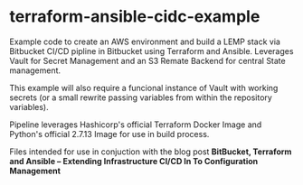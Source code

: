 # terraform-ansible-cidc-example

Example code to create an AWS environment and build a LEMP stack via Bitbucket CI/CD pipline in Bitbucket using Terraform and Ansible. Leverages Vault for Secret Management and an S3 Remate Backend for central State management.

This example will also require a funcional instance of Vault with working secrets (or a small rewrite passing variables from within the repository variables).

Pipeline leverages Hashicorp's official Terraform Docker Image and Python's official 2.7.13 Image for use in build process.

Files intended for use in conjuction with the blog post **BitBucket, Terraform and Ansible – Extending Infrastructure CI/CD In To Configuration Management**
